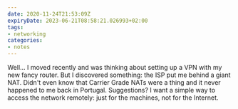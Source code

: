 ```yaml
---
date: 2020-11-24T21:53:09Z
expiryDate: 2023-06-21T08:58:21.026993+02:00
tags:
- networking
categories:
- notes
---
```


Well... I moved recently and was thinking about setting up a VPN with my new fancy router. But I discovered something: the ISP put me behind a giant NAT. Didn't even know that Carrier Grade NATs were a thing and it never happened to me back in Portugal. Suggestions? I want a simple way to access the network remotely: just for the machines, not for the Internet.
